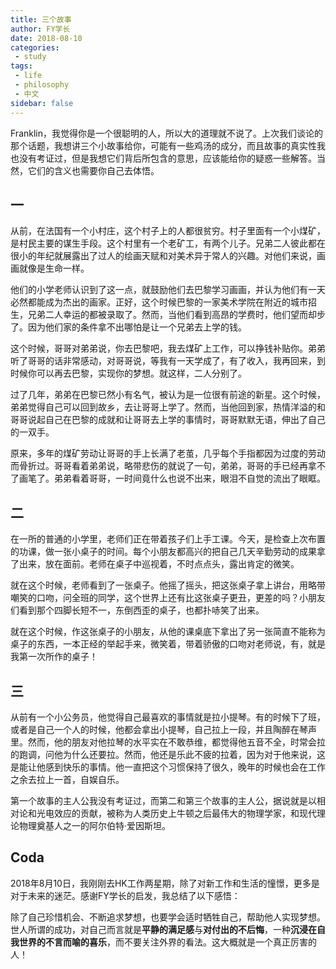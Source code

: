 ```yaml
---
title: 三个故事
author: FY学长
date: 2018-08-10
categories:
 - study
tags:
 - life
 - philosophy
 - 中文
sidebar: false
---
```


Franklin，我觉得你是一个很聪明的人，所以大的道理就不说了。上次我们谈论的那个话题，我想讲三个小故事给你，可能有一些鸡汤的成分，而且故事的真实性我也没有考证过，但是我想它们背后所包含的意思，应该能给你的疑惑一些解答。当然，它们的含义也需要你自己去体悟。

<!-- more -->

## 一

从前，在法国有一个小村庄，这个村子上的人都很贫穷。村子里面有一个小煤矿，是村民主要的谋生手段。这个村里有一个老矿工，有两个儿子。兄弟二人彼此都在很小的年纪就展露出了过人的绘画天赋和对美术异于常人的兴趣。对他们来说，画画就像是生命一样。

他们的小学老师认识到了这一点，就鼓励他们去巴黎学习画画，并认为他们有一天必然都能成为杰出的画家。正好，这个时候巴黎的一家美术学院在附近的城市招生，兄弟二人幸运的都被录取了。然而，当他们看到高昂的学费时，他们望而却步了。因为他们家的条件拿不出哪怕是让一个兄弟去上学的钱。

这个时候，哥哥对弟弟说，你去巴黎吧，我去煤矿上工作，可以挣钱补贴你。弟弟听了哥哥的话非常感动，对哥哥说，等我有一天学成了，有了收入，我再回来，到时候你可以再去巴黎，实现你的梦想。就这样，二人分别了。

过了几年，弟弟在巴黎已然小有名气，被认为是一位很有前途的新星。这个时候，弟弟觉得自己可以回到故乡，去让哥哥上学了。然而，当他回到家，热情洋溢的和哥哥说起自己在巴黎的成就和让哥哥去上学的事情时，哥哥默默无语，伸出了自己的一双手。

原来，多年的煤矿劳动让哥哥的手上长满了老茧，几乎每个手指都因为过度的劳动而骨折过。哥哥看着弟弟说，略带悲伤的就说了一句，弟弟，哥哥的手已经再拿不了画笔了。弟弟看着哥哥，一时间竟什么也说不出来，眼泪不自觉的流出了眼眶。

## 二

在一所的普通的小学里，老师们正在带着孩子们上手工课。今天，是检查上次布置的功课，做一张小桌子的时间。每个小朋友都高兴的把自己几天辛勤劳动的成果拿了出来，放在面前。老师在桌子中巡视着，不时点点头，露出肯定的微笑。

就在这个时候，老师看到了一张桌子。他摇了摇头，把这张桌子拿上讲台，用略带嘲笑的口吻，问全班的同学，这个世界上还有比这张桌子更丑，更差的吗？小朋友们看到那个四脚长短不一，东倒西歪的桌子，也都扑哧笑了出来。

就在这个时候，作这张桌子的小朋友，从他的课桌底下拿出了另一张简直不能称为桌子的东西，一本正经的举起手来，微笑着，带着骄傲的口吻对老师说，有，就是我第一次所作的桌子！

## 三

从前有一个小公务员，他觉得自己最喜欢的事情就是拉小提琴。有的时候下了班，或者是自己一个人的时候，他都会拿出小提琴，自己拉上一段，并且陶醉在琴声里。然而，他的朋友对他拉琴的水平实在不敢恭维，都觉得他五音不全，时常会拉的跑调，问他为什么还要拉。然而，他还是乐此不疲的拉着，因为对于他来说，这是能让他感到快乐的事情。他一直把这个习惯保持了很久，晚年的时候也会在工作之余去拉上一首，自娱自乐。

第一个故事的主人公我没有考证过，而第二和第三个故事的主人公，据说就是以相对论和光电效应的贡献，被称为人类历史上牛顿之后最伟大的物理学家，和现代理论物理奠基人之一的阿尔伯特·爱因斯坦。

## Coda

2018年8月10日，我刚刚去HK工作两星期，除了对新工作和生活的憧憬，更多是对于未来的迷茫。感谢FY学长的启发，我总结了以下感悟：

除了自己珍惜机会、不断追求梦想，也要学会适时牺牲自己，帮助他人实现梦想。世人所谓的成功，对自己而言就是**平静的满足感**与**对付出的不后悔**，一种**沉浸在自我世界的不言而喻的喜乐**，而不要关注外界的看法。这大概就是一个真正厉害的人！
